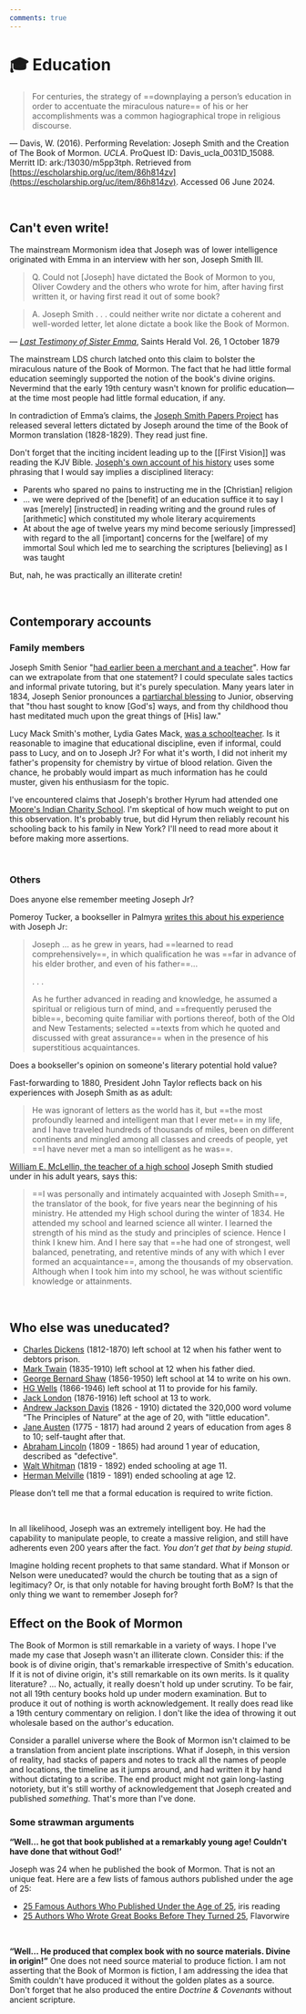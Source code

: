 ```yaml
---
comments: true
---
```

# 🎓 Education
> For centuries, the strategy of ==downplaying a person’s education in order to accentuate the miraculous nature== of his or her accomplishments was a common hagiographical trope in religious discourse.

— Davis, W. (2016). Performing Revelation: Joseph Smith and the Creation of The Book of Mormon. _UCLA_. ProQuest ID: Davis_ucla_0031D_15088. Merritt ID: ark:/13030/m5pp3tph. Retrieved from [https://escholarship.org/uc/item/86h814zv](https://escholarship.org/uc/item/86h814zv). Accessed 06 June 2024.

&nbsp;

## Can't even write!
The mainstream Mormonism idea that Joseph was of lower intelligence originated with Emma in an interview with her son, Joseph Smith III.

> Q. Could not [Joseph] have dictated the Book of Mormon to you, Oliver Cowdery and the others who wrote for him, after having first written it, or having first read it out of some book?

> A. Joseph Smith . . . could neither write nor dictate a coherent and well-worded letter, let alone dictate a book like the Book of Mormon.

— *[Last Testimony of Sister Emma](https://catalog.churchofjesuschrist.org/assets/944ff277-298c-45e2-9005-75e0ae0faf90/0/0?lang=eng)*, Saints Herald Vol. 26, 1 October 1879

The mainstream LDS church latched onto this claim to bolster the miraculous nature of the Book of Mormon. The fact that he had little formal education seemingly supported the notion of the book's divine origins. Nevermind that the early 19th century wasn't known for prolific education— at the time most people had little formal education, if any.

In contradiction of Emma’s claims, the [Joseph Smith Papers Project](https://www.josephsmithpapers.org/) has released several letters dictated by Joseph around the time of the Book of Mormon translation (1828-1829). They read just fine.

Don't forget that the inciting incident leading up to the [[First Vision]] was reading the KJV Bible. [Joseph's own account of his history](https://www.josephsmithpapers.org/paper-summary/history-circa-summer-1832/2?highlight=searching+the+scriptures) uses some phrasing that I would say implies a disciplined literacy:

- Parents who spared no pains to instructing me in the [Christian] religion
- ... we were deprived of the [benefit] of an education suffice it to say I was [merely]  [instructed] in reading writing and the ground rules of [arithmetic] which constituted my whole literary acquirements
- At about the age of twelve years my mind become seriously [impressed] with regard to the all [important] concerns for the [welfare] of my immortal Soul which led me to searching the scriptures [believing] as I was taught

But, nah, he was practically an illiterate cretin!

&nbsp;

## Contemporary accounts
### Family members
Joseph Smith Senior "[had earlier been a merchant and a teacher](https://www.churchofjesuschrist.org/study/ensign/1971/07/joseph-smiths-home-environment?lang=eng&id=p15#p15)". How far can we extrapolate from that one statement? I could speculate sales tactics and informal private tutoring, but it's purely speculation. Many years later in 1834, Joseph Senior pronounces a [partiarchal blessing](https://www.josephsmithpapers.org/paper-summary/blessing-from-joseph-smith-sr-9-december-1834/1) to Junior, observing that "thou hast sought to know [God's] ways, and from thy childhood thou hast meditated much upon the great things of [His] law."

Lucy Mack Smith's mother, Lydia Gates Mack, [was a schoolteacher](https://en.wikipedia.org/wiki/Solomon_Mack#War_and_marriage). Is it reasonable to imagine that educational discipline, even if informal, could pass to Lucy, and on to Joseph Jr? For what it's worth, I did not inherit my father's propensity for chemistry by virtue of blood relation. Given the chance, he probably would impart as much information has he could muster, given his enthusiasm for the topic.

I've encountered claims that Joseph's brother Hyrum had attended one [Moore's Indian Charity School](https://archive.org/details/hyrumsmithlifeof00odri). I'm skeptical of how much weight to put on this observation. It's probably true, but did Hyrum then reliably recount his schooling back to his family in New York? I'll need to read more about it before making more assertions.

&nbsp;

### Others
Does anyone else remember meeting Joseph Jr?

Pomeroy Tucker, a bookseller in Palmyra [writes this about his experience](https://archive.org/details/originriseprogre00tuck/page/n23/mode/2up?q=read+comprehensively) with Joseph Jr:

> Joseph … as he grew in years, had ==learned to read comprehensively==, in which qualification he was ==far in advance of his elder brother, and even of his father==...
>
> . . .
>
> As he further advanced in reading and knowledge, he assumed a spiritual or religious turn of mind, and ==frequently perused the bible==, becoming quite familiar with portions thereof, both of the Old and New Testaments; selected ==texts from which he quoted and discussed with great assurance== when in the presence of his superstitious acquaintances.

Does a bookseller's opinion on someone's literary potential hold value?

Fast-forwarding to 1880, President John Taylor reflects back on his experiences with Joseph Smith as as adult:

> He was ignorant of letters as the world has it, but ==the most profoundly learned and intelligent man that I ever met== in my life, and I have traveled hundreds of thousands of miles, been on different continents and mingled among all classes and creeds of people, yet ==I have never met a man so intelligent as he was==.

[William E. McLellin, the teacher of a high school](https://web.archive.org/web/20230620074941/https://www.deseret.com/2009/1/28/20298664/inside-the-lost-mclellin-notebook) Joseph Smith studied under in his adult years, says this:

> ==I was personally and intimately acquainted with Joseph Smith==, the translator of the book, for five years near the beginning of his ministry. He attended my High school during the winter of 1834. He attended my school and learned science all winter. I learned the strength of his mind as the study and principles of science. Hence I think I knew him. And I here say that ==he had one of strongest, well balanced, penetrating, and retentive minds of any with which I ever formed an acquaintance==, among the thousands of my observation. Although when I took him into my school, he was without scientific knowledge or attainments.

&nbsp;

## Who else was uneducated?
- [Charles Dickens](https://en.wikipedia.org/wiki/Charles_Dickens_bibliography) (1812-1870) left school at 12 when his father went to debtors prison.
- [Mark Twain](https://en.wikipedia.org/wiki/Mark_Twain_bibliography) (1835-1910) left school at 12 when his father died.
- [George Bernard Shaw](https://en.wikipedia.org/wiki/List_of_works_by_George_Bernard_Shaw) (1856-1950) left school at 14 to write on his own.
- [HG Wells](https://en.wikipedia.org/wiki/H._G._Wells_bibliography) (1866-1946) left school at 11 to provide for his family.
- [Jack London](https://en.wikipedia.org/wiki/Jack_London\#Publications) (1876-1916) left school at 13 to work.
- [Andrew Jackson Davis](https://en.wikipedia.org/wiki/Andrew_Jackson_Davis) (1826 - 1910) dictated the 320,000 word volume “The Principles of Nature” at the age of 20, with "little education".
- [Jane Austen](https://en.wikipedia.org/wiki/Jane_Austen#List_of_works) (1775 - 1817) had around 2 years of education from ages 8 to 10; self-taught after that. 
- [Abraham Lincoln](https://en.wikipedia.org/wiki/Early_life_and_career_of_Abraham_Lincoln#Education) (1809 - 1865) had around 1 year of education, described as "defective".
- [Walt Whitman](https://en.wikipedia.org/wiki/Walt_Whitman#Works) (1819 - 1892) ended schooling at age 11.
- [Herman Melville](https://en.wikipedia.org/wiki/Herman_Melville#Early_life_and_education) (1819 - 1891) ended schooling at age 12.

Please don’t tell me that a formal education is required to write fiction.

&nbsp;

In all likelihood, Joseph was an extremely intelligent boy. He had the capability to manipulate people, to create a massive religion, and still have adherents even 200 years after the fact. *You don’t get that by being stupid*.

Imagine holding recent prophets to that same standard. What if Monson or Nelson were uneducated? would the church be touting that as a sign of legitimacy? Or, is that only notable for having brought forth BoM? Is that the only thing we want to remember Joseph for?

## Effect on the Book of Mormon
The Book of Mormon is still remarkable in a variety of ways. I hope I've made my case that Joseph wasn't an illiterate clown. Consider this: if the book is of divine origin, that's remarkable irrespective of Smith's education. If it is not of divine origin, it's still remarkable on its own merits. Is it quality literature? ... No, actually, it really doesn't hold up under scrutiny. To be fair, not all 19th century books hold up under modern examination. But to produce it out of nothing is worth acknowledgement. It really does read like a 19th century commentary on religion. I don't like the idea of throwing it out wholesale based on the author's education.

Consider a parallel universe where the Book of Mormon isn't claimed to be a translation from ancient plate inscriptions. What if Joseph, in this version of reality, had stacks of papers and notes to track all the names of people and locations, the timeline as it jumps around, and had written it by hand without dictating to a scribe. The end product might not gain long-lasting notoriety, but it's still worthy of acknowledgement that Joseph created and published *something*. That's more than I've done.

### Some strawman arguments
**“Well… he got that book published at a remarkably young age! Couldn't have done that without God!’**

Joseph was 24 when he published the book of Mormon. That is not an unique feat. Here are a few lists of famous authors published under the age of 25:

- [25 Famous Authors Who Published Under the Age of 25](https://irisreading.com/10-famous-authors-who-published-under-the-age-of-25/), iris reading
- [25 Authors Who Wrote Great Books Before They Turned 25](https://www.flavorwire.com/472486/25-authors-who-wrote-great-books-before-they-turned-25), Flavorwire

&nbsp;

**“Well… He produced that complex book with no source materials. Divine in origin!”**
One does not need source material to produce fiction. I am not asserting that the Book of Mormon is fiction, I am addressing the idea that Smith couldn't have produced it without the golden plates as a source. Don't forget that he also produced the entire *Doctrine & Covenants* without ancient scripture.